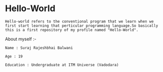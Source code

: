 # Hello-World
    Hello-world refers to the conventional program that we learn when we first start learning that perticular programming language.So basically this is a first repository of my profile named "Hello-World".
 
About myself :- 
 
    Name : Suraj Rajeshbhai Balwani
    
    Age : 19
    
    Education : Undergraduate at ITM Universe (Vadodara)
    
    
 
 
